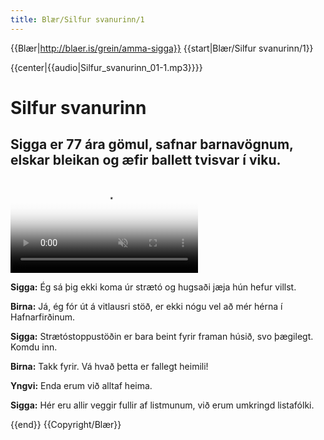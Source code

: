 ```yaml
---
title: Blær/Silfur svanurinn/1
---
```


{{Blær|http://blaer.is/grein/amma-sigga}}
{{start|Blær/Silfur svanurinn/1}}
<div class="book" data-translate=true data-audio-file="Silfur_svanurinn_01-1.mp3">
{{center|{{audio|Silfur_svanurinn_01-1.mp3}}}}
<html>
<div class="blaer article">


<div id="post-header" class="post-header">
  <div id="post-header-text" class="header-text">
    <h1>Silfur svanurinn</h1>
    <h2>Sigga er 77 ára gömul, safnar barnavögnum, elskar bleikan og æfir ballett tvisvar í viku.</h2>
  </div>
</div>

<video poster="https://ylhyra.is/Special:Filepath/Blær_–_Lunga_63307.jpeg" autoplay loop muted>
  <source src="https://ylhyra.is/Special:Filepath/Blær_–_Lunga_14897.webm" type="video/webm">
  <source src="https://ylhyra.is/Special:Filepath/Blær_–_Lunga_85026.mp4" type="video/mp4">
</video>
<div class="article-entry">
  <div class="text">
    <p><strong data-no-translate="true" data-no-audio="true">Sigga:</strong> Ég sá þig ekki koma úr strætó og hugsaði jæja hún hefur villst.</p>
    <p><strong data-no-translate="true" data-no-audio="true">Birna:</strong> Já, ég fór út á vitlausri stöð, er ekki nógu vel að mér hérna í Hafnarfirðinum.</p>
    <p><strong data-no-translate="true" data-no-audio="true">Sigga:</strong> Strætóstoppustöðin er bara beint fyrir framan húsið, svo þægilegt. Komdu inn.</p>
    <p><strong data-no-translate="true" data-no-audio="true">Birna:</strong> Takk fyrir. Vá hvað þetta er fallegt heimili!</p>
    <p><strong data-no-translate="true" data-no-audio="true">Yngvi:</strong> Enda erum við alltaf heima.</p>
    <p><strong data-no-translate="true" data-no-audio="true">Sigga:</strong> Hér eru allir veggir fullir af listmunum, við erum umkringd listafólki.&nbsp;</p>
  </div>
</div>

</div>
</html>
</div>
{{end}}
{{Copyright/Blær}}